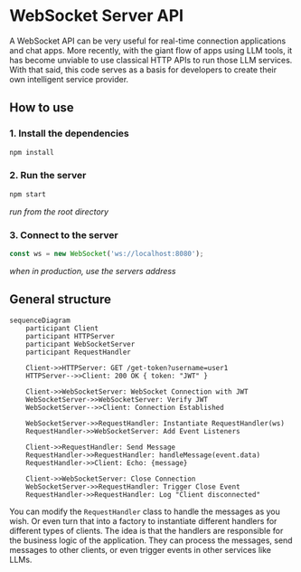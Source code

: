 # WebSocket Server API

A WebSocket API can be very useful for real-time connection applications and chat apps. More recently, with the giant flow of apps using LLM tools, it has become unviable to use classical HTTP APIs to run those LLM services.
With that said, this code serves as a basis for developers to create their own intelligent service provider.

## How to use

### 1. Install the dependencies

```bash
npm install
```

### 2. Run the server

```bash
npm start
```
_run from the root directory_

### 3. Connect to the server

```javascript
const ws = new WebSocket('ws://localhost:8080');
```
_when in production, use the servers address_

## General structure

```mermaid
sequenceDiagram
    participant Client
    participant HTTPServer
    participant WebSocketServer
    participant RequestHandler

    Client->>HTTPServer: GET /get-token?username=user1
    HTTPServer-->>Client: 200 OK { token: "JWT" }

    Client->>WebSocketServer: WebSocket Connection with JWT
    WebSocketServer->>WebSocketServer: Verify JWT
    WebSocketServer-->>Client: Connection Established

    WebSocketServer->>RequestHandler: Instantiate RequestHandler(ws)
    RequestHandler->>WebSocketServer: Add Event Listeners

    Client->>RequestHandler: Send Message
    RequestHandler->>RequestHandler: handleMessage(event.data)
    RequestHandler->>Client: Echo: {message}

    Client->>WebSocketServer: Close Connection
    WebSocketServer->>RequestHandler: Trigger Close Event
    RequestHandler->>RequestHandler: Log "Client disconnected"
```

You can modify the `RequestHandler` class to handle the messages as you wish. Or even turn that into a factory to instantiate different handlers for different types of clients. The idea is that the handlers are responsible for the business logic of the application. They can process the messages, send messages to other clients, or even trigger events in other services like LLMs.
